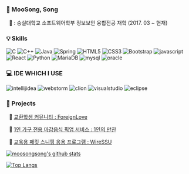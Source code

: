### 👩 MooSong, Song
&nbsp;&nbsp;🏫 : 숭실대학교 소프트웨어학부 정보보안 융합전공 재학 (2017. 03 ~ 현재)

### 💡 Skills
![C](https://img.shields.io/badge/-C-A8B9CC?style=for-the-badge&logo=C&logoColor=white)
![C++](https://img.shields.io/badge/-C++-00599C?style=for-the-badge&logo=cplusplus&logoColor=white)
![Java](https://img.shields.io/badge/-Java-007396?style=for-the-badge&logo=Java&logoColor=white)
![Spring](https://img.shields.io/badge/-Spring-6DB33F?style=for-the-badge&logo=Spring&logoColor=white)
![HTML5](https://img.shields.io/badge/-HTML5-E34F26?style=for-the-badge&logo=HTML5&logoColor=white)
![CSS3](https://img.shields.io/badge/-CSS3-1572B6?style=for-the-badge&logo=CSS3&logoColor=white)
![Bootstrap](https://img.shields.io/badge/-Bootstrap-563D7C?style=for-the-badge&logo=Bootstrap&logoColor=white)
![javascript](https://img.shields.io/badge/-JavaScript-F7Df1E?style=for-the-badge&logo=JavaScript&logoColor=white)
![React](https://img.shields.io/badge/-ReactNative-61DAFB?style=for-the-badge&logo=React&logoColor=white)
![Python](https://img.shields.io/badge/-Python-3776AB?style=for-the-badge&logo=Python&logoColor=white)
![MariaDB](https://img.shields.io/badge/-mariadbfoundation-1F305F?style=for-the-badge&logo=mariadbfoundation&logoColor=white)
![mysql](https://img.shields.io/badge/-mysql-4479A1?style=for-the-badge&logo=mysql&logoColor=white)
![oracle](https://img.shields.io/badge/-oracle-F80000?style=for-the-badge&logo=oracle&logoColor=white)

### 💻 IDE WHICH I USE
![intellijidea](https://img.shields.io/badge/-Intellij-000000?style=flat-square&logo=intellijidea&logoColor=white)
![webstorm](https://img.shields.io/badge/-WebStorm-000000?style=flat-square&logo=webstorm&logoColor=white)
![clion](https://img.shields.io/badge/-CLion-000000?style=flat-square&logo=clion&logoColor=white)
![visualstudio](https://img.shields.io/badge/-VisualStudio-5C2D91?style=flat-square&logo=visualstudio&logoColor=white)
![eclipse](https://img.shields.io/badge/-eclipse-2C2255?style=flat-square&logo=eclipseide&logoColor=white)

### 📂 Projects
&nbsp;&nbsp;📃 [교환학생 커뮤니티 : ForeignLove](https://github.com/moosongsong/WEB_Project_ForeignLove)
  
&nbsp;&nbsp;📃 [1인 가구 전용 마감음식 픽업 서비스 : 1인의 만찬](https://github.com/moosongsong/Dinner41_Spring_Project)
  
&nbsp;&nbsp;📃 [교육용 패킷 스니핑 응용 프로그램 : WireSSU](https://github.com/moosongsong/JAVA_Project_WireSSU)

[![moosongsong's github stats](https://github-readme-stats.vercel.app/api?username=moosongsong)](https://github.com/moosongsong)

[![Top Langs](https://github-readme-stats.vercel.app/api/top-langs/?username=moosongsong)](https://github.com/moosongsong)
